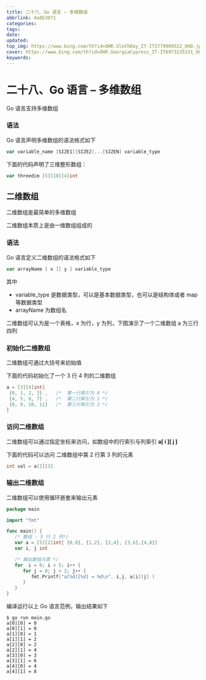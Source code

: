 ```yaml
---
title: 二十八、Go 语言 – 多维数组
abbrlink: 4a0b3071
categories: 
tags: 
date: 
updated: 
top_img: https://www.bing.com/th?id=OHR.SlothDay_IT-IT3779909522_UHD.jpg
cover: https://www.bing.com/th?id=OHR.GeorgiaCypress_IT-IT6973135331_UHD.jpg
keywords: 
---
```

# 二十八、Go 语言 – 多维数组

Go 语言支持多维数组

### 语法

Go 语言声明多维数组的语法格式如下

```go
var variable_name [SIZE1][SIZE2]...[SIZEN] variable_type
```

下面的代码声明了三维整形数组：

```go
var threedim [5][10][4]int
```

## 二维数组

二维数组是最简单的多维数组

二维数组本质上是由一维数组组成的

### 语法

Go 语言定义二维数组的语法格式如下

```GO
var arrayName [ x ][ y ] variable_type
```

其中

- variable_type 是数据类型，可以是基本数据类型，也可以是结构体或者 map 等数据类型
- arrayName 为数组名

二维数组可认为是一个表格，x 为行，y 为列，下图演示了一个二维数组 a 为三行四列

### 初始化二维数组

二维数组可通过大括号来初始值

下面的代码初始化了一个 3 行 4 列的二维数组

```GO
a = [3][4]int{  
 {0, 1, 2, 3} ,   /*  第一行索引为 0 */
 {4, 5, 6, 7} ,   /*  第二行索引为 1 */
 {8, 9, 10, 11}   /*  第三行索引为 2 */
}
```

### 访问二维数组

二维数组可以通过指定坐标来访问，如数组中的行索引与列索引 **a[ i ][ j ]**

下面的代码可以访问 二维数组中第 2 行第 3 列的元素

```GO
int val = a[2][3]
```

### 输出二维数组

二维数组可以使用循环嵌套来输出元素

```GO
package main

import "fmt"

func main() {
   /* 数组 - 5 行 2 列*/
   var a = [5][2]int{ {0,0}, {1,2}, {2,4}, {3,6},{4,8}}
   var i, j int

   /* 输出数组元素 */
   for  i = 0; i < 5; i++ {
      for j = 0; j < 2; j++ {
         fmt.Printf("a[%d][%d] = %d\n", i,j, a[i][j] )
      }
   }
}
```

编译运行以上 Go 语言范例，输出结果如下

```
$ go run main.go
a[0][0] = 0
a[0][1] = 0
a[1][0] = 1
a[1][1] = 2
a[2][0] = 2
a[2][1] = 4
a[3][0] = 3
a[3][1] = 6
a[4][0] = 4
a[4][1] = 8
```